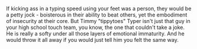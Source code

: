 If kicking ass in a typing speed using your feet was a person, they would be a petty jock - boisterous in their ability to beat others, yet the embodiment of insecurity at their core. But Timmy "tippytoes" Typer isn't just that guy in your high school touch team, you know, the one that couldn't take a joke. He is really a softy under all those layers of emotional immaturity. And he would throw it all away if you would just tell him you felt the same way.
